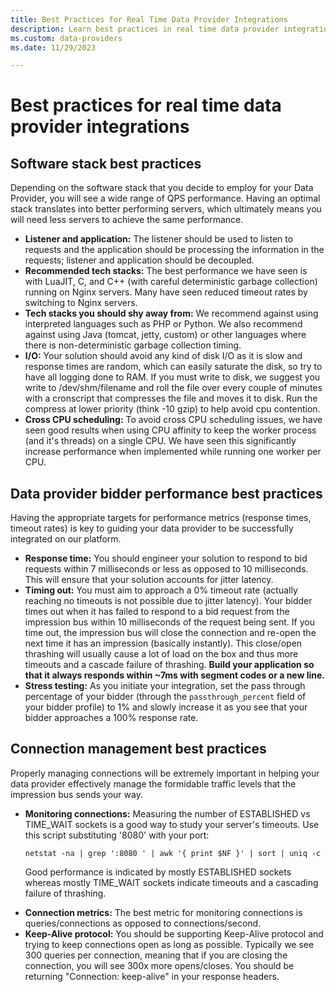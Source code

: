 ```yaml
---
title: Best Practices for Real Time Data Provider Integrations
description: Learn best practices in real time data provider integrations. 
ms.custom: data-providers
ms.date: 11/29/2023

---
```



# Best practices for real time data provider integrations

## Software stack best practices

Depending on the software stack that you decide to employ for your Data
Provider, you will see a wide range of QPS performance. Having an
optimal stack translates into better performing servers, which
ultimately means you will need less servers to achieve the same
performance.

- **Listener and application:** The listener should be used to listen to
  requests and the application should be processing the information in
  the requests; listener and application should be decoupled.
- **Recommended tech stacks:** The best performance we have seen is with
  LuaJIT, C, and C++ (with careful deterministic garbage collection)
  running on Nginx servers. Many have seen reduced timeout rates by
  switching to Nginx servers.
- **Tech stacks you should shy away from:** We recommend against using
  interpreted languages such as PHP or Python. We also recommend against
  using Java (tomcat, jetty, custom) or other languages where there is
  non-deterministic garbage collection timing.
- **I/O:** Your solution should avoid any kind of disk I/O as it is slow
  and response times are random, which can easily saturate the disk, so
  try to have all logging done to RAM. If you must write to disk, we
  suggest you write to /dev/shm/filename and roll the file over every
  couple of minutes with a cronscript that compresses the file and moves
  it to disk. Run the compress at lower priority (think -10 gzip) to
  help avoid cpu contention.
- **Cross CPU scheduling:** To avoid cross CPU scheduling issues, we
  have seen good results when using CPU affinity to keep the worker
  process (and it's threads) on a single CPU. We have seen this
  significantly increase performance when implemented while running one
  worker per CPU.

## Data provider bidder performance best practices

Having the appropriate targets for performance metrics (response times,
timeout rates) is key to guiding your data provider to be successfully
integrated on our platform.

- **Response time:** You should engineer your solution to respond to bid
  requests within 7 milliseconds or less as opposed to 10 milliseconds.
  This will ensure that your solution accounts for jitter latency.
- **Timing out:** You must aim to approach a 0% timeout rate (actually
  reaching no timeouts is not possible due to jitter latency). Your
  bidder times out when it has failed to respond to a bid request from
  the impression bus within 10 milliseconds of the request being sent.
  If you time out, the impression bus will close the connection and
  re-open the next time it has an impression (basically instantly). This
  close/open thrashing will usually cause a lot of load on the box and
  thus more timeouts and a cascade failure of thrashing. **Build your
  application so that it always responds within ~7ms with segment codes
  or a new line.**
- **Stress testing:** As you initiate your integration, set the pass
  through percentage of your bidder (through the `passthrough_percent`
  field of your bidder profile) to 1% and slowly increase it as you see
  that your bidder approaches a 100% response rate.

## Connection management best practices

Properly managing connections will be extremely important in helping
your data provider effectively manage the formidable traffic levels that
the impression bus sends your way.

- **Monitoring connections:** Measuring the number of ESTABLISHED vs
  TIME_WAIT sockets is a good way to study your server's timeouts. Use
  this script substituting '8080' with your port:

  `netstat -na | grep ':8080 ' | awk '{ print $NF }' | sort | uniq -c`

  Good performance is indicated by mostly ESTABLISHED sockets whereas
  mostly TIME_WAIT sockets indicate timeouts and a cascading failure of
  thrashing.

<!-- -->

- **Connection metrics:** The best metric for monitoring connections is
  queries/connections as opposed to connections/second.
- **Keep-Alive protocol:** You should be supporting Keep-Alive protocol
  and trying to keep connections open as long as possible. Typically we
  see 300 queries per connection, meaning that if you are closing the
  connection, you will see 300x more opens/closes. You should be
  returning "Connection: keep-alive" in your response headers.






